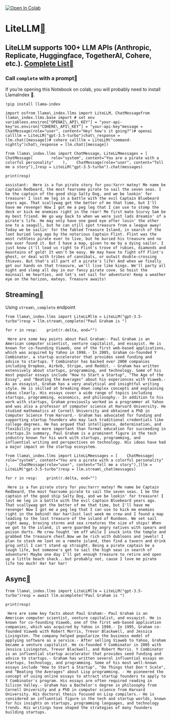 [![Open In Colab](https://colab.research.google.com/assets/colab-badge.svg)](https://colab.research.google.com/github/jerryjliu/llama_index/blob/main/docs/examples/llm/litellm.ipynb)

LiteLLM[](#litellm "Permalink to this heading")
================================================

LiteLLM supports 100+ LLM APIs (Anthropic, Replicate, Huggingface, TogetherAI, Cohere, etc.). [Complete List](https://docs.litellm.ai/docs/providers)[](#litellm-supports-100-llm-apis-anthropic-replicate-huggingface-togetherai-cohere-etc-complete-list "Permalink to this heading")
----------------------------------------------------------------------------------------------------------------------------------------------------------------------------------------------------------------------------------------------------------------------------------------

### Call `complete` with a prompt[](#call-complete-with-a-prompt "Permalink to this heading")

If you’re opening this Notebook on colab, you will probably need to install LlamaIndex 🦙.


```
!pip install llama-index
```

```
import osfrom llama\_index.llms import LiteLLM, ChatMessagefrom llama\_index.llms.base import # set env variableos.environ["OPENAI\_API\_KEY"] = "your-api-key"os.environ["COHERE\_API\_KEY"] = "your-api-key"message = ChatMessage(role="user", content="Hey! how's it going?")# openai callllm = LiteLLM("gpt-3.5-turbo")chat\_response = llm.chat([message])# cohere callllm = LiteLLM("command-nightly")chat\_response = llm.chat([message])
```

```
from llama\_index.llms import ChatMessage, LiteLLMmessages = [    ChatMessage(        role="system", content="You are a pirate with a colorful personality"    ),    ChatMessage(role="user", content="Tell me a story"),]resp = LiteLLM("gpt-3.5-turbo").chat(messages)
```

```
print(resp)
```

```
assistant:  Here is a fun pirate story for you:Yarrr matey! Me name be Captain Redbeard, the most fearsome pirate to sail the seven seas. I be the captain of the good ship Salty Dog, and we be lookin' fer treasure! I lost me leg in a battle with the evil Captain Bluebeard years ago. That scallywag got the better of me that time, but I'll have me revenge! Now I got me a peg leg that I can use to stomp the deck or kick me enemies right in the rear! Me first mate Scurvy Sam be my best friend. We go way back to when we were just lads dreamin' of a pirate's life. He may only have one good eye after losin' the other one to a seagull, but he can still spot treasure from a league away! Today we be sailin' for the fabled Treasure Island, in search of the loot buried long ago by the notorious Captain Flint. Flint was the most ruthless pirate ever to live, but he buried his treasure and no one ever found it. But I have a map, given to me by a dying sailor. I just know it'll lead us right to Flint's trove of rubies, diamonds and mountains of gold! It won't be easy. We may have to fight off Flint's ghost, or deal with tribes of cannibals, or outwit double-crossing thieves. But that's all part of a pirate's life! And when we finally get our hands on that treasure, we'll live like kings. We'll party all night and sleep all day in our fancy pirate cove. So hoist the mainsail me hearties, and let's set sail for adventure! Keep a weather eye on the horizon, mateys. Treasure awaits!
```
Streaming[](#streaming "Permalink to this heading")
----------------------------------------------------

Using `stream\_complete` endpoint


```
from llama\_index.llms import LiteLLMllm = LiteLLM("gpt-3.5-turbo")resp = llm.stream\_complete("Paul Graham is ")
```

```
for r in resp:    print(r.delta, end="")
```

```
 Here are some key points about Paul Graham:- Paul Graham is an American computer scientist, venture capitalist, and essayist. He is known for co-founding Viaweb, one of the first web-based applications, which was acquired by Yahoo in 1998.- In 2005, Graham co-founded Y Combinator, a startup accelerator that provides seed funding and advice to startups. Y Combinator has backed over 2000 companies including Dropbox, Airbnb, Stripe, and Reddit. - Graham has written extensively about startups, programming, and technology. Some of his most popular essays include "How to Start a Startup", "The Age of the Essay", and "Beating the Averages" about his experiences with Viaweb.- As an essayist, Graham has a very analytical and insightful writing style. He is skilled at breaking down complex concepts and explaining ideas clearly. His essays cover a wide range of topics including startups, programming, economics, and philosophy.- In addition to his work with startups, Graham previously worked as a programmer at Yahoo and was also a professor of computer science at Harvard University. He studied mathematics at Cornell University and obtained a PhD in Computer Science from Harvard.- Graham has advocated for funding and supporting startup founders who may lack traditional credentials like college degrees. He has argued that intelligence, determination, and flexibility are more important than formal education for succeeding in startups.In summary, Paul Graham is a prominent figure in the tech industry known for his work with startups, programming, and influential writing and perspectives on technology. His ideas have had a major impact on the startup ecosystem.
```

```
from llama\_index.llms import LiteLLMmessages = [    ChatMessage(        role="system", content="You are a pirate with a colorful personality"    ),    ChatMessage(role="user", content="Tell me a story"),]llm = LiteLLM("gpt-3.5-turbo")resp = llm.stream\_chat(messages)
```

```
for r in resp:    print(r.delta, end="")
```

```
 Here is a fun pirate story for you:Yarrr matey! Me name be Captain Redbeard, the most fearsome pirate to sail the seven seas. I be the captain of the good ship Salty Dog, and we be lookin' fer treasure! I lost me leg in a battle with the evil Captain Bluebeard years ago. That scallywag got the better of me that time, but I'll have me revenge! Now I got me a peg leg that I can use to kick me enemies right in the behind! Har har!Just last week me crew and I found a map leading to the lost treasure of the island of Rundoon. We set sail right away, braving storms and sea creatures the size of ships! When we got to the island, it were guarded by angry natives with spears and poison darts. Me crew fought 'em off while I snuck into the temple and grabbed the treasure chest.Now we be rich with dubloons and jewels! I plan to stash me loot on a remote island, then find a tavern and drink grog until I can't stand up straight. Being a pirate captain be a tough life, but someone's got to sail the high seas in search of adventure! Maybe one day I'll get enough treasure to retire and open up a little beach shack...but probably not, cause I love me pirate life too much! Har har har!
```
Async[](#async "Permalink to this heading")
--------------------------------------------


```
from llama\_index.llms import LiteLLMllm = LiteLLM("gpt-3.5-turbo")resp = await llm.acomplete("Paul Graham is ")
```

```
print(resp)
```

```
 Here are some key facts about Paul Graham:- Paul Graham is an American computer scientist, venture capitalist, and essayist. He is known for co-founding Viaweb, one of the first web-based application companies, which was acquired by Yahoo in 1998.- In 1995, Graham co-founded Viaweb with Robert Morris, Trevor Blackwell, and Jessica Livingston. The company helped popularize the business model of applying software as a service.- After selling Viaweb to Yahoo, Graham became a venture capitalist. He co-founded Y Combinator in 2005 with Jessica Livingston, Trevor Blackwell, and Robert Morris. Y Combinator is an influential startup accelerator that provides seed funding and advice to startups.- Graham has written several influential essays on startups, technology, and programming. Some of his most well-known essays include "How to Start a Startup", "Do Things that Don't Scale", and "Beating the Averages" about Lisp programming. - He pioneered the concept of using online essays to attract startup founders to apply to Y Combinator's program. His essays are often required reading in Silicon Valley.- Graham has a Bachelor's degree in philosophy from Cornell University and a PhD in computer science from Harvard University. His doctoral thesis focused on Lisp compilers.- He is considered an influential figure in the tech and startup worlds, known for his insights on startups, programming languages, and technology trends. His writings have shaped the strategies of many founders building startups.
```
